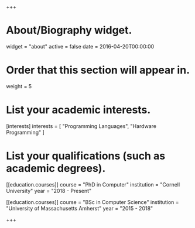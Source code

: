 +++
# About/Biography widget.
widget = "about"
active = false
date = 2016-04-20T00:00:00

# Order that this section will appear in.
weight = 5

# List your academic interests.
[interests]
  interests = [
    "Programming Languages",
    "Hardware Programming"
  ]

# List your qualifications (such as academic degrees).
[[education.courses]]
  course = "PhD in Computer"
  institution = "Cornell University"
  year = "2018 - Present"

[[education.courses]]
  course = "BSc in Computer Science"
  institution = "University of Massachusetts Amherst"
  year = "2015 - 2018"

+++
